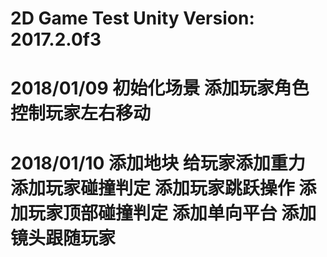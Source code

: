 2D Game Test
Unity Version: 2017.2.0f3
========

2018/01/09
初始化场景
添加玩家角色
控制玩家左右移动
========

2018/01/10
添加地块
给玩家添加重力
添加玩家碰撞判定
添加玩家跳跃操作
添加玩家顶部碰撞判定
添加单向平台
添加镜头跟随玩家
========

